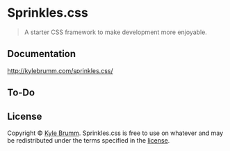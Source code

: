 # Sprinkles.css

> A starter CSS framework to make development more enjoyable.

## Documentation

http://kylebrumm.com/sprinkles.css/


## To-Do


## License

Copyright © [Kyle Brumm](http://kylebrumm.com). Sprinkles.css is free to use on whatever and may be redistributed under the terms specified in the [license](LICENSE.md).
